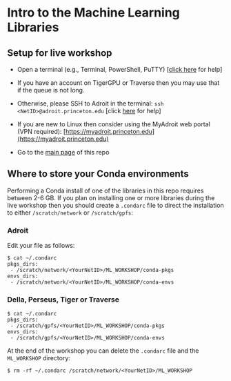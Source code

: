 # Intro to the Machine Learning Libraries

## Setup for live workshop

<!--+ Connect to the eduroam wireless network -->

+ Open a terminal (e.g., Terminal, PowerShell, PuTTY) [<a href="https://researchcomputing.princeton.edu/education/training/hardware-and-software-requirements-picscie-workshops" target="_blank">click here</a> for help]

+ If you have an account on TigerGPU or Traverse then you may use that if the queue is not long.

+ Otherwise, please SSH to Adroit in the terminal: `ssh <NetID>@adroit.princeton.edu` [click [here](https://researchcomputing.princeton.edu/faq/why-cant-i-login-to-a-clu) for help]

+ If you are new to Linux then consider using the MyAdroit web portal (VPN required): [https://myadroit.princeton.edu](https://myadroit.princeton.edu)

+ Go to the [main page](https://github.com/PrincetonUniversity/intro_ml_libs) of this repo

## Where to store your Conda environments

Performing a Conda install of one of the libraries in this repo requires between 2-6 GB. If you plan on installing one or more libraries during the live workshop then you should create a `.condarc` file to direct the installation to either `/scratch/network` or `/scratch/gpfs`:

### Adroit

Edit your file as follows:

```
$ cat ~/.condarc
pkgs_dirs:
 - /scratch/network/<YourNetID>/ML_WORKSHOP/conda-pkgs
envs_dirs:
 - /scratch/network/<YourNetID>/ML_WORKSHOP/conda-envs
```

### Della, Perseus, Tiger or Traverse

```
$ cat ~/.condarc
pkgs_dirs:
 - /scratch/gpfs/<YourNetID>/ML_WORKSHOP/conda-pkgs
envs_dirs:
 - /scratch/gpfs/<YourNetID>/ML_WORKSHOP/conda-envs
```

At the end of the workshop you can delete the `.condarc` file and the `ML_WORKSHOP` directory:

```
$ rm -rf ~/.condarc /scratch/network/<YourNetID>/ML_WORKSHOP
```
